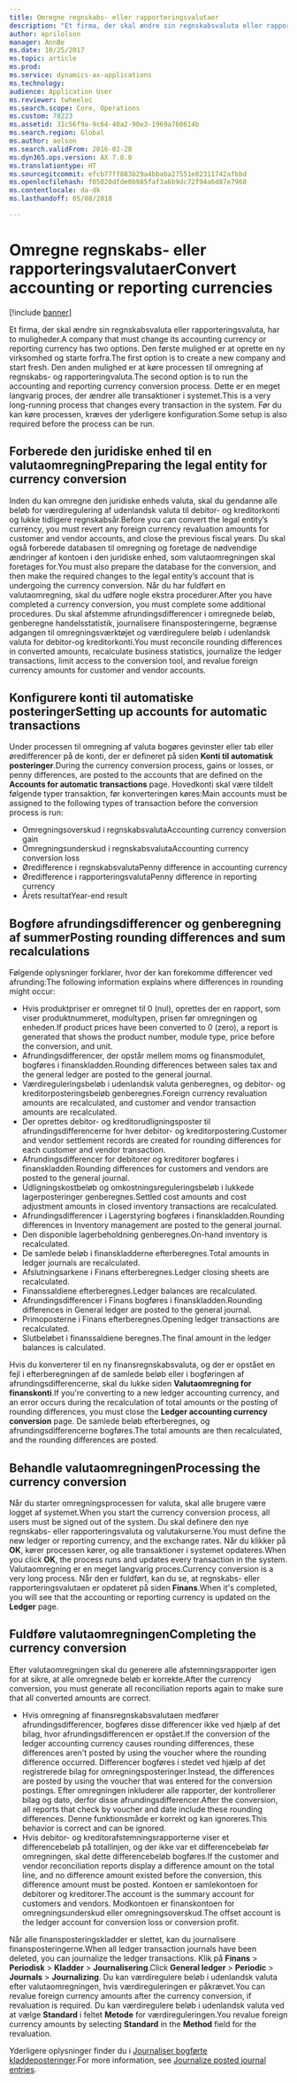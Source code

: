 ```yaml
---
title: Omregne regnskabs- eller rapporteringsvalutaer
description: "Et firma, der skal ændre sin regnskabsvaluta eller rapporteringsvaluta, har to muligheder."
author: aprilolson
manager: AnnBe
ms.date: 10/25/2017
ms.topic: article
ms.prod: 
ms.service: dynamics-ax-applications
ms.technology: 
audience: Application User
ms.reviewer: twheeloc
ms.search.scope: Core, Operations
ms.custom: 78223
ms.assetid: 31c56f9a-9c64-40a2-90e3-1969a760614b
ms.search.region: Global
ms.author: aolson
ms.search.validFrom: 2016-02-28
ms.dyn365.ops.version: AX 7.0.0
ms.translationtype: HT
ms.sourcegitcommit: efcb77ff883b29a4bbaba27551e02311742afbbd
ms.openlocfilehash: f05020dfde0b985faf3a6b9dc72f94a6d87e7968
ms.contentlocale: da-dk
ms.lasthandoff: 05/08/2018

---
```


# <a name="convert-accounting-or-reporting-currencies"></a><span data-ttu-id="239fa-103">Omregne regnskabs- eller rapporteringsvalutaer</span><span class="sxs-lookup"><span data-stu-id="239fa-103">Convert accounting or reporting currencies</span></span>

[!include [banner](../includes/banner.md)]

<span data-ttu-id="239fa-104">Et firma, der skal ændre sin regnskabsvaluta eller rapporteringsvaluta, har to muligheder.</span><span class="sxs-lookup"><span data-stu-id="239fa-104">A company that must change its accounting currency or reporting currency has two options.</span></span> <span data-ttu-id="239fa-105">Den første mulighed er at oprette en ny virksomhed og starte forfra.</span><span class="sxs-lookup"><span data-stu-id="239fa-105">The first option is to create a new company and start fresh.</span></span> <span data-ttu-id="239fa-106">Den anden mulighed er at køre processen til omregning af regnskabs- og rapporteringvaluta.</span><span class="sxs-lookup"><span data-stu-id="239fa-106">The second option is to run the accounting and reporting currency conversion process.</span></span> <span data-ttu-id="239fa-107">Dette er en meget langvarig proces, der ændrer alle transaktioner i systemet.</span><span class="sxs-lookup"><span data-stu-id="239fa-107">This is a very long-running process that changes every transaction in the system.</span></span> <span data-ttu-id="239fa-108">Før du kan køre processen, kræves der yderligere konfiguration.</span><span class="sxs-lookup"><span data-stu-id="239fa-108">Some setup is also required before the process can be run.</span></span>

## <a name="preparing-the-legal-entity-for-currency-conversion"></a><span data-ttu-id="239fa-109">Forberede den juridiske enhed til en valutaomregning</span><span class="sxs-lookup"><span data-stu-id="239fa-109">Preparing the legal entity for currency conversion</span></span>
<span data-ttu-id="239fa-110">Inden du kan omregne den juridiske enheds valuta, skal du gendanne alle beløb for værdiregulering af udenlandsk valuta til debitor- og kreditorkonti og lukke tidligere regnskabsår.</span><span class="sxs-lookup"><span data-stu-id="239fa-110">Before you can convert the legal entity’s currency, you must revert any foreign currency revaluation amounts for customer and vendor accounts, and close the previous fiscal years.</span></span> <span data-ttu-id="239fa-111">Du skal også forberede databasen til omregning og foretage de nødvendige ændringer af kontoen i den juridiske enhed, som valutaomregningen skal foretages for.</span><span class="sxs-lookup"><span data-stu-id="239fa-111">You must also prepare the database for the conversion, and then make the required changes to the legal entity’s account that is undergoing the currency conversion.</span></span> <span data-ttu-id="239fa-112">Når du har fuldført en valutaomregning, skal du udføre nogle ekstra procedurer.</span><span class="sxs-lookup"><span data-stu-id="239fa-112">After you have completed a currency conversion, you must complete some additional procedures.</span></span> <span data-ttu-id="239fa-113">Du skal afstemme afrundingsdifferencer i omregnede beløb, genberegne handelsstatistik, journalisere finansposteringerne, begrænse adgangen til omregningsværktøjet og værdiregulere beløb i udenlandsk valuta for debitor-og kreditorkonti.</span><span class="sxs-lookup"><span data-stu-id="239fa-113">You must reconcile rounding differences in converted amounts, recalculate business statistics, journalize the ledger transactions, limit access to the conversion tool, and revalue foreign currency amounts for customer and vendor accounts.</span></span>

## <a name="setting-up-accounts-for-automatic-transactions"></a><span data-ttu-id="239fa-114">Konfigurere konti til automatiske posteringer</span><span class="sxs-lookup"><span data-stu-id="239fa-114">Setting up accounts for automatic transactions</span></span>
<span data-ttu-id="239fa-115">Under processen til omregning af valuta bogøres gevinster eller tab eller øredifferencer på de konti, der er defineret på siden **Konti til automatisk posteringer**.</span><span class="sxs-lookup"><span data-stu-id="239fa-115">During the currency conversion process, gains or losses, or penny differences, are posted to the accounts that are defined on the **Accounts for automatic transactions** page.</span></span> <span data-ttu-id="239fa-116">Hovedkonti skal være tildelt følgende typer transaktion, før konverteringen køres:</span><span class="sxs-lookup"><span data-stu-id="239fa-116">Main accounts must be assigned to the following types of transaction before the conversion process is run:</span></span>

-   <span data-ttu-id="239fa-117">Omregningsoverskud i regnskabsvaluta</span><span class="sxs-lookup"><span data-stu-id="239fa-117">Accounting currency conversion gain</span></span>
-   <span data-ttu-id="239fa-118">Omregningsunderskud i regnskabsvaluta</span><span class="sxs-lookup"><span data-stu-id="239fa-118">Accounting currency conversion loss</span></span>
-   <span data-ttu-id="239fa-119">Øredifference i regnskabsvaluta</span><span class="sxs-lookup"><span data-stu-id="239fa-119">Penny difference in accounting currency</span></span>
-   <span data-ttu-id="239fa-120">Øredifference i rapporteringsvaluta</span><span class="sxs-lookup"><span data-stu-id="239fa-120">Penny difference in reporting currency</span></span>
-   <span data-ttu-id="239fa-121">Årets resultat</span><span class="sxs-lookup"><span data-stu-id="239fa-121">Year-end result</span></span>

## <a name="posting-rounding-differences-and-sum-recalculations"></a><span data-ttu-id="239fa-122">Bogføre afrundingsdifferencer og genberegning af summer</span><span class="sxs-lookup"><span data-stu-id="239fa-122">Posting rounding differences and sum recalculations</span></span>
<span data-ttu-id="239fa-123">Følgende oplysninger forklarer, hvor der kan forekomme differencer ved afrunding:</span><span class="sxs-lookup"><span data-stu-id="239fa-123">The following information explains where differences in rounding might occur:</span></span>

-   <span data-ttu-id="239fa-124">Hvis produktpriser er omregnet til 0 (nul), oprettes der en rapport, som viser produktnummeret, modultypen, prisen før omregningen og enheden.</span><span class="sxs-lookup"><span data-stu-id="239fa-124">If product prices have been converted to 0 (zero), a report is generated that shows the product number, module type, price before the conversion, and unit.</span></span>
-   <span data-ttu-id="239fa-125">Afrundingsdifferencer, der opstår mellem moms og finansmodulet, bogføres i finanskladden.</span><span class="sxs-lookup"><span data-stu-id="239fa-125">Rounding differences between sales tax and the general ledger are posted to the general journal.</span></span>
-   <span data-ttu-id="239fa-126">Værdireguleringsbeløb i udenlandsk valuta genberegnes, og debitor- og kreditorposteringsbeløb genberegnes.</span><span class="sxs-lookup"><span data-stu-id="239fa-126">Foreign currency revaluation amounts are recalculated, and customer and vendor transaction amounts are recalculated.</span></span>
-   <span data-ttu-id="239fa-127">Der oprettes debitor- og kreditorudligningsposter til afrundingsdifferencerne for hver debitor- og kreditorpostering.</span><span class="sxs-lookup"><span data-stu-id="239fa-127">Customer and vendor settlement records are created for rounding differences for each customer and vendor transaction.</span></span>
-   <span data-ttu-id="239fa-128">Afrundingsdifferencer for debitorer og kreditorer bogføres i finanskladden.</span><span class="sxs-lookup"><span data-stu-id="239fa-128">Rounding differences for customers and vendors are posted to the general journal.</span></span>
-   <span data-ttu-id="239fa-129">Udligningskostbeløb og omkostningsreguleringsbeløb i lukkede lagerposteringer genberegnes.</span><span class="sxs-lookup"><span data-stu-id="239fa-129">Settled cost amounts and cost adjustment amounts in closed inventory transactions are recalculated.</span></span>
-   <span data-ttu-id="239fa-130">Afrundingsdifferencer i Lagerstyring bogføres i finanskladden.</span><span class="sxs-lookup"><span data-stu-id="239fa-130">Rounding differences in Inventory management are posted to the general journal.</span></span>
-   <span data-ttu-id="239fa-131">Den disponible lagerbeholdning genberegnes.</span><span class="sxs-lookup"><span data-stu-id="239fa-131">On-hand inventory is recalculated.</span></span>
-   <span data-ttu-id="239fa-132">De samlede beløb i finanskladderne efterberegnes.</span><span class="sxs-lookup"><span data-stu-id="239fa-132">Total amounts in ledger journals are recalculated.</span></span>
-   <span data-ttu-id="239fa-133">Afslutningsarkene i Finans efterberegnes.</span><span class="sxs-lookup"><span data-stu-id="239fa-133">Ledger closing sheets are recalculated.</span></span>
-   <span data-ttu-id="239fa-134">Finanssaldiene efterberegnes.</span><span class="sxs-lookup"><span data-stu-id="239fa-134">Ledger balances are recalculated.</span></span>
-   <span data-ttu-id="239fa-135">Afrundingsdifferencer i Finans bogføres i finanskladden.</span><span class="sxs-lookup"><span data-stu-id="239fa-135">Rounding differences in General ledger are posted to the general journal.</span></span>
-   <span data-ttu-id="239fa-136">Primoposterne i Finans efterberegnes.</span><span class="sxs-lookup"><span data-stu-id="239fa-136">Opening ledger transactions are recalculated.</span></span>
-   <span data-ttu-id="239fa-137">Slutbeløbet i finanssaldiene beregnes.</span><span class="sxs-lookup"><span data-stu-id="239fa-137">The final amount in the ledger balances is calculated.</span></span>

<span data-ttu-id="239fa-138">Hvis du konverterer til en ny finansregnskabsvaluta, og der er opstået en fejl i efterberegningen af de samlede beløb eller i bogføringen af afrundingsdifferencerne, skal du lukke siden **Valutaomregning for finanskonti**.</span><span class="sxs-lookup"><span data-stu-id="239fa-138">If you're converting to a new ledger accounting currency, and an error occurs during the recalculation of total amounts or the posting of rounding differences, you must close the **Ledger accounting currency conversion** page.</span></span> <span data-ttu-id="239fa-139">De samlede beløb efterberegnes, og afrundingsdifferencerne bogføres.</span><span class="sxs-lookup"><span data-stu-id="239fa-139">The total amounts are then recalculated, and the rounding differences are posted.</span></span>

## <a name="processing-the-currency-conversion"></a><span data-ttu-id="239fa-140">Behandle valutaomregningen</span><span class="sxs-lookup"><span data-stu-id="239fa-140">Processing the currency conversion</span></span>
<span data-ttu-id="239fa-141">Når du starter omregningsprocessen for valuta, skal alle brugere være logget af systemet.</span><span class="sxs-lookup"><span data-stu-id="239fa-141">When you start the currency conversion process, all users must be signed out of the system.</span></span> <span data-ttu-id="239fa-142">Du skal definere den nye regnskabs- eller rapporteringsvaluta og valutakurserne.</span><span class="sxs-lookup"><span data-stu-id="239fa-142">You must define the new ledger or reporting currency, and the exchange rates.</span></span> <span data-ttu-id="239fa-143">Når du klikker på **OK**, kører processen kører, og alle transaktioner i systemet opdateres.</span><span class="sxs-lookup"><span data-stu-id="239fa-143">When you click **OK**, the process runs and updates every transaction in the system.</span></span> <span data-ttu-id="239fa-144">Valutaomregning er en meget langvarig proces.</span><span class="sxs-lookup"><span data-stu-id="239fa-144">Currency conversion is a very long process.</span></span> <span data-ttu-id="239fa-145">Når den er fuldført, kan du se, at regnskabs- eller rapporteringsvalutaen er opdateret på siden **Finans**.</span><span class="sxs-lookup"><span data-stu-id="239fa-145">When it's completed, you will see that the accounting or reporting currency is updated on the **Ledger** page.</span></span>

## <a name="completing-the-currency-conversion"></a><span data-ttu-id="239fa-146">Fuldføre valutaomregningen</span><span class="sxs-lookup"><span data-stu-id="239fa-146">Completing the currency conversion</span></span>
<span data-ttu-id="239fa-147">Efter valutaomregningen skal du generere alle afstemningsrapporter igen for at sikre, at alle omregnede beløb er korrekte.</span><span class="sxs-lookup"><span data-stu-id="239fa-147">After the currency conversion, you must generate all reconciliation reports again to make sure that all converted amounts are correct.</span></span>

-   <span data-ttu-id="239fa-148">Hvis omregning af finansregnskabsvalutaen medfører afrundingsdifferencer, bogføres disse differencer ikke ved hjælp af det bilag, hvor afrundingsdifferencen er opstået.</span><span class="sxs-lookup"><span data-stu-id="239fa-148">If the conversion of the ledger accounting currency causes rounding differences, these differences aren't posted by using the voucher where the rounding difference occurred.</span></span> <span data-ttu-id="239fa-149">Differencer bogføres i stedet ved hjælp af det registrerede bilag for omregningsposteringer.</span><span class="sxs-lookup"><span data-stu-id="239fa-149">Instead, the differences are posted by using the voucher that was entered for the conversion postings.</span></span> <span data-ttu-id="239fa-150">Efter omregningen inkluderer alle rapporter, der kontrollerer bilag og dato, derfor disse afrundingsdifferencer.</span><span class="sxs-lookup"><span data-stu-id="239fa-150">After the conversion, all reports that check by voucher and date include these rounding differences.</span></span> <span data-ttu-id="239fa-151">Denne funktionsmåde er korrekt og kan ignoreres.</span><span class="sxs-lookup"><span data-stu-id="239fa-151">This behavior is correct and can be ignored.</span></span>
-   <span data-ttu-id="239fa-152">Hvis debitor- og kreditorafstemningsrapporterne viser et differencebeløb på totallinjen, og der ikke var et differencebeløb før omregningen, skal dette differencebeløb bogføres.</span><span class="sxs-lookup"><span data-stu-id="239fa-152">If the customer and vendor reconciliation reports display a difference amount on the total line, and no difference amount existed before the conversion, this difference amount must be posted.</span></span> <span data-ttu-id="239fa-153">Kontoen er samlekontoen for debitorer og kreditorer.</span><span class="sxs-lookup"><span data-stu-id="239fa-153">The account is the summary account for customers and vendors.</span></span> <span data-ttu-id="239fa-154">Modkontoen er finanskontoen for omregningsunderskud eller omregningsoverskud.</span><span class="sxs-lookup"><span data-stu-id="239fa-154">The offset account is the ledger account for conversion loss or conversion profit.</span></span>

<span data-ttu-id="239fa-155">Når alle finansposteringskladder er slettet, kan du journalisere finansposteringerne.</span><span class="sxs-lookup"><span data-stu-id="239fa-155">When all ledger transaction journals have been deleted, you can journalize the ledger transactions.</span></span> <span data-ttu-id="239fa-156">Klik på **Finans** &gt; **Periodisk** &gt; **Kladder** &gt; **Journalisering**.</span><span class="sxs-lookup"><span data-stu-id="239fa-156">Click **General ledger** &gt; **Periodic** &gt; **Journals** &gt; **Journalizing**.</span></span> <span data-ttu-id="239fa-157">Du kan værdiregulere beløb i udenlandsk valuta efter valutaomregningen, hvis værdireguleringen er påkrævet.</span><span class="sxs-lookup"><span data-stu-id="239fa-157">You can revalue foreign currency amounts after the currency conversion, if revaluation is required.</span></span> <span data-ttu-id="239fa-158">Du kan værdiregulere beløb i udenlandsk valuta ved at vælge **Standard** i feltet **Metode** for værdireguleringen.</span><span class="sxs-lookup"><span data-stu-id="239fa-158">You revalue foreign currency amounts by selecting **Standard** in the **Method** field for the revaluation.</span></span>

<span data-ttu-id="239fa-159">Yderligere oplysninger finder du i [Journaliser bogførte kladdeposteringer](tasks/journalize-posted-journal-entries.md).</span><span class="sxs-lookup"><span data-stu-id="239fa-159">For more information, see [Journalize posted journal entries](tasks/journalize-posted-journal-entries.md).</span></span>


